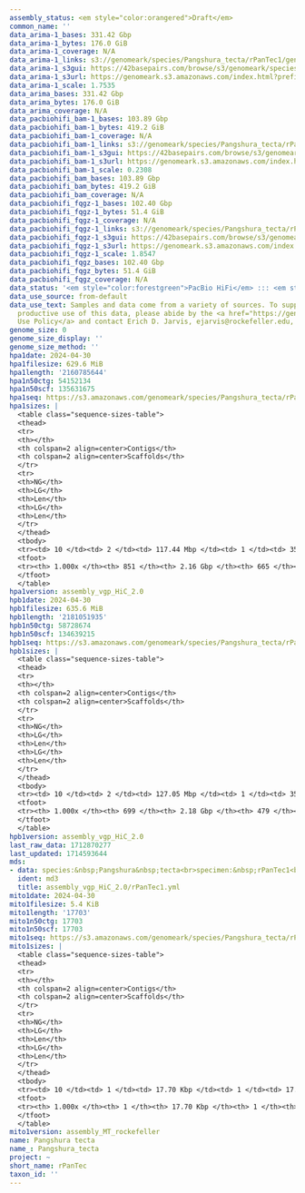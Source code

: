 ```yaml
---
assembly_status: <em style="color:orangered">Draft</em>
common_name: ''
data_arima-1_bases: 331.42 Gbp
data_arima-1_bytes: 176.0 GiB
data_arima-1_coverage: N/A
data_arima-1_links: s3://genomeark/species/Pangshura_tecta/rPanTec1/genomic_data/arima/<br>
data_arima-1_s3gui: https://42basepairs.com/browse/s3/genomeark/species/Pangshura_tecta/rPanTec1/genomic_data/arima/
data_arima-1_s3url: https://genomeark.s3.amazonaws.com/index.html?prefix=species/Pangshura_tecta/rPanTec1/genomic_data/arima/
data_arima-1_scale: 1.7535
data_arima_bases: 331.42 Gbp
data_arima_bytes: 176.0 GiB
data_arima_coverage: N/A
data_pacbiohifi_bam-1_bases: 103.89 Gbp
data_pacbiohifi_bam-1_bytes: 419.2 GiB
data_pacbiohifi_bam-1_coverage: N/A
data_pacbiohifi_bam-1_links: s3://genomeark/species/Pangshura_tecta/rPanTec1/genomic_data/pacbio_hifi/<br>
data_pacbiohifi_bam-1_s3gui: https://42basepairs.com/browse/s3/genomeark/species/Pangshura_tecta/rPanTec1/genomic_data/pacbio_hifi/
data_pacbiohifi_bam-1_s3url: https://genomeark.s3.amazonaws.com/index.html?prefix=species/Pangshura_tecta/rPanTec1/genomic_data/pacbio_hifi/
data_pacbiohifi_bam-1_scale: 0.2308
data_pacbiohifi_bam_bases: 103.89 Gbp
data_pacbiohifi_bam_bytes: 419.2 GiB
data_pacbiohifi_bam_coverage: N/A
data_pacbiohifi_fqgz-1_bases: 102.40 Gbp
data_pacbiohifi_fqgz-1_bytes: 51.4 GiB
data_pacbiohifi_fqgz-1_coverage: N/A
data_pacbiohifi_fqgz-1_links: s3://genomeark/species/Pangshura_tecta/rPanTec1/genomic_data/pacbio_hifi/<br>
data_pacbiohifi_fqgz-1_s3gui: https://42basepairs.com/browse/s3/genomeark/species/Pangshura_tecta/rPanTec1/genomic_data/pacbio_hifi/
data_pacbiohifi_fqgz-1_s3url: https://genomeark.s3.amazonaws.com/index.html?prefix=species/Pangshura_tecta/rPanTec1/genomic_data/pacbio_hifi/
data_pacbiohifi_fqgz-1_scale: 1.8547
data_pacbiohifi_fqgz_bases: 102.40 Gbp
data_pacbiohifi_fqgz_bytes: 51.4 GiB
data_pacbiohifi_fqgz_coverage: N/A
data_status: '<em style="color:forestgreen">PacBio HiFi</em> ::: <em style="color:forestgreen">Arima</em>'
data_use_source: from-default
data_use_text: Samples and data come from a variety of sources. To support fair and
  productive use of this data, please abide by the <a href="https://genome10k.soe.ucsc.edu/data-use-policies/">Data
  Use Policy</a> and contact Erich D. Jarvis, ejarvis@rockefeller.edu, with any questions.
genome_size: 0
genome_size_display: ''
genome_size_method: ''
hpa1date: 2024-04-30
hpa1filesize: 629.6 MiB
hpa1length: '2160785644'
hpa1n50ctg: 54152134
hpa1n50scf: 135631675
hpa1seq: https://s3.amazonaws.com/genomeark/species/Pangshura_tecta/rPanTec1/assembly_vgp_HiC_2.0/rPanTec1.HiC.hap1.20240430.fasta.gz
hpa1sizes: |
  <table class="sequence-sizes-table">
  <thead>
  <tr>
  <th></th>
  <th colspan=2 align=center>Contigs</th>
  <th colspan=2 align=center>Scaffolds</th>
  </tr>
  <tr>
  <th>NG</th>
  <th>LG</th>
  <th>Len</th>
  <th>LG</th>
  <th>Len</th>
  </tr>
  </thead>
  <tbody>
  <tr><td> 10 </td><td> 2 </td><td> 117.44 Mbp </td><td> 1 </td><td> 353.78 Mbp </td></tr><tr><td> 20 </td><td> 4 </td><td> 98.74 Mbp </td><td> 2 </td><td> 283.93 Mbp </td></tr><tr><td> 30 </td><td> 7 </td><td> 70.21 Mbp </td><td> 3 </td><td> 201.05 Mbp </td></tr><tr><td> 40 </td><td> 10 </td><td> 64.56 Mbp </td><td> 4 </td><td> 145.02 Mbp </td></tr><tr style="background-color:#cccccc;"><td> 50 </td><td> 14 </td><td style="background-color:#88ff88;"> 54.15 Mbp </td><td> 5 </td><td style="background-color:#88ff88;"> 135.63 Mbp </td></tr><tr><td> 60 </td><td> 18 </td><td> 42.72 Mbp </td><td> 7 </td><td> 122.13 Mbp </td></tr><tr><td> 70 </td><td> 24 </td><td> 31.20 Mbp </td><td> 9 </td><td> 101.70 Mbp </td></tr><tr><td> 80 </td><td> 35 </td><td> 11.11 Mbp </td><td> 11 </td><td> 73.91 Mbp </td></tr><tr><td> 90 </td><td> 61 </td><td> 4.42 Mbp </td><td> 18 </td><td> 22.89 Mbp </td></tr><tr><td> 100 </td><td> 851 </td><td> 11.64 Kbp </td><td> 665 </td><td> 11.64 Kbp </td></tr></tbody>
  <tfoot>
  <tr><th> 1.000x </th><th> 851 </th><th> 2.16 Gbp </th><th> 665 </th><th> 2.16 Gbp </th></tr>
  </tfoot>
  </table>
hpa1version: assembly_vgp_HiC_2.0
hpb1date: 2024-04-30
hpb1filesize: 635.6 MiB
hpb1length: '2181051935'
hpb1n50ctg: 58728674
hpb1n50scf: 134639215
hpb1seq: https://s3.amazonaws.com/genomeark/species/Pangshura_tecta/rPanTec1/assembly_vgp_HiC_2.0/rPanTec1.HiC.hap2.20240430.fasta.gz
hpb1sizes: |
  <table class="sequence-sizes-table">
  <thead>
  <tr>
  <th></th>
  <th colspan=2 align=center>Contigs</th>
  <th colspan=2 align=center>Scaffolds</th>
  </tr>
  <tr>
  <th>NG</th>
  <th>LG</th>
  <th>Len</th>
  <th>LG</th>
  <th>Len</th>
  </tr>
  </thead>
  <tbody>
  <tr><td> 10 </td><td> 2 </td><td> 127.05 Mbp </td><td> 1 </td><td> 353.38 Mbp </td></tr><tr><td> 20 </td><td> 4 </td><td> 112.88 Mbp </td><td> 2 </td><td> 284.08 Mbp </td></tr><tr><td> 30 </td><td> 6 </td><td> 77.37 Mbp </td><td> 3 </td><td> 202.57 Mbp </td></tr><tr><td> 40 </td><td> 9 </td><td> 69.61 Mbp </td><td> 4 </td><td> 145.06 Mbp </td></tr><tr style="background-color:#cccccc;"><td> 50 </td><td> 12 </td><td style="background-color:#88ff88;"> 58.73 Mbp </td><td> 5 </td><td style="background-color:#88ff88;"> 134.64 Mbp </td></tr><tr><td> 60 </td><td> 17 </td><td> 39.33 Mbp </td><td> 7 </td><td> 122.20 Mbp </td></tr><tr><td> 70 </td><td> 24 </td><td> 27.63 Mbp </td><td> 9 </td><td> 101.81 Mbp </td></tr><tr><td> 80 </td><td> 35 </td><td> 11.21 Mbp </td><td> 12 </td><td> 43.28 Mbp </td></tr><tr><td> 90 </td><td> 62 </td><td> 5.38 Mbp </td><td> 18 </td><td> 22.85 Mbp </td></tr><tr><td> 100 </td><td> 699 </td><td> 13.74 Kbp </td><td> 479 </td><td> 13.74 Kbp </td></tr></tbody>
  <tfoot>
  <tr><th> 1.000x </th><th> 699 </th><th> 2.18 Gbp </th><th> 479 </th><th> 2.18 Gbp </th></tr>
  </tfoot>
  </table>
hpb1version: assembly_vgp_HiC_2.0
last_raw_data: 1712870277
last_updated: 1714593644
mds:
- data: species:&nbsp;Pangshura&nbsp;tecta<br>specimen:&nbsp;rPanTec1<br>projects:&nbsp;<br>&nbsp;&nbsp;-&nbsp;vgp<br>assembled_by_group:&nbsp;Rockefeller<br>data_location:&nbsp;S3<br>release_to:&nbsp;S3<br>combine_for_curation:&nbsp;true<br>hap1:&nbsp;s3://genomeark/species/Pangshura_tecta/rPanTec1/assembly_vgp_HiC_2.0/rPanTec1.HiC.hap1.20240430.fasta.gz<br>hap2:&nbsp;s3://genomeark/species/Pangshura_tecta/rPanTec1/assembly_vgp_HiC_2.0/rPanTec1.HiC.hap2.20240430.fasta.gz<br>pretext_hap1:&nbsp;s3://genomeark/species/Pangshura_tecta/rPanTec1/assembly_vgp_HiC_2.0/evaluation/hap1/pretext/rPanTec1_hap1_s2.pretext<br>pretext_hap2:&nbsp;s3://genomeark/species/Pangshura_tecta/rPanTec1/assembly_vgp_HiC_2.0/evaluation/hap2/pretext/rPanTec1_hap2_s2.pretext<br>kmer_spectra_img:&nbsp;s3://genomeark/species/Pangshura_tecta/rPanTec1/assembly_vgp_HiC_2.0/evaluation/merqury/rPanTec1_png/<br>pacbio_read_dir:&nbsp;s3://genomeark/species/Pangshura_tecta/rPanTec1/genomic_data/pacbio_hifi/<br>pacbio_read_type:&nbsp;hifi<br>hic_read_dir:&nbsp;s3://genomeark/species/Pangshura_tecta/rPanTec1/genomic_data/arima/<br>mito:&nbsp;s3://genomeark/species/Pangshura_tecta/rPanTec1/assembly_MT_rockefeller/rPanTec1.MT.20240430.fasta.gz<br>pipeline:&nbsp;<br>&nbsp;&nbsp;-&nbsp;hifiasm&nbsp;(0.19.8+galaxy0)<br>&nbsp;&nbsp;-&nbsp;yahs&nbsp;(1.2a.2+galaxy1)<br>notes:&nbsp;This&nbsp;was&nbsp;a&nbsp;Hifiasm-HiC&nbsp;assembly&nbsp;of&nbsp;rPanTec1,&nbsp;resulting&nbsp;in&nbsp;two&nbsp;complete&nbsp;haplotypes.&nbsp;HiC&nbsp;scaffolding&nbsp;was&nbsp;performed&nbsp;with&nbsp;YaHS.&nbsp;The&nbsp;HiC&nbsp;prep&nbsp;kit&nbsp;used&nbsp;was&nbsp;Arima&nbsp;library&nbsp;prep.&nbsp;The&nbsp;HiC&nbsp;reads&nbsp;needed&nbsp;to&nbsp;have&nbsp;5&nbsp;bp&nbsp;trimmed&nbsp;from&nbsp;the&nbsp;5'&nbsp;end&nbsp;due&nbsp;to&nbsp;adapter&nbsp;left&nbsp;over&nbsp;from&nbsp;the&nbsp;Arima&nbsp;library&nbsp;prep&nbsp;kit.&nbsp;This&nbsp;is&nbsp;a&nbsp;VGP&nbsp;Phase&nbsp;1&nbsp;species&nbsp;we&nbsp;are&nbsp;submitting&nbsp;for&nbsp;dual&nbsp;curation.<br>
  ident: md3
  title: assembly_vgp_HiC_2.0/rPanTec1.yml
mito1date: 2024-04-30
mito1filesize: 5.4 KiB
mito1length: '17703'
mito1n50ctg: 17703
mito1n50scf: 17703
mito1seq: https://s3.amazonaws.com/genomeark/species/Pangshura_tecta/rPanTec1/assembly_MT_rockefeller/rPanTec1.MT.20240430.fasta.gz
mito1sizes: |
  <table class="sequence-sizes-table">
  <thead>
  <tr>
  <th></th>
  <th colspan=2 align=center>Contigs</th>
  <th colspan=2 align=center>Scaffolds</th>
  </tr>
  <tr>
  <th>NG</th>
  <th>LG</th>
  <th>Len</th>
  <th>LG</th>
  <th>Len</th>
  </tr>
  </thead>
  <tbody>
  <tr><td> 10 </td><td> 1 </td><td> 17.70 Kbp </td><td> 1 </td><td> 17.70 Kbp </td></tr><tr><td> 20 </td><td> 1 </td><td> 17.70 Kbp </td><td> 1 </td><td> 17.70 Kbp </td></tr><tr><td> 30 </td><td> 1 </td><td> 17.70 Kbp </td><td> 1 </td><td> 17.70 Kbp </td></tr><tr><td> 40 </td><td> 1 </td><td> 17.70 Kbp </td><td> 1 </td><td> 17.70 Kbp </td></tr><tr style="background-color:#cccccc;"><td> 50 </td><td> 1 </td><td style="background-color:#ff8888;"> 17.70 Kbp </td><td> 1 </td><td style="background-color:#ff8888;"> 17.70 Kbp </td></tr><tr><td> 60 </td><td> 1 </td><td> 17.70 Kbp </td><td> 1 </td><td> 17.70 Kbp </td></tr><tr><td> 70 </td><td> 1 </td><td> 17.70 Kbp </td><td> 1 </td><td> 17.70 Kbp </td></tr><tr><td> 80 </td><td> 1 </td><td> 17.70 Kbp </td><td> 1 </td><td> 17.70 Kbp </td></tr><tr><td> 90 </td><td> 1 </td><td> 17.70 Kbp </td><td> 1 </td><td> 17.70 Kbp </td></tr><tr><td> 100 </td><td> 1 </td><td> 17.70 Kbp </td><td> 1 </td><td> 17.70 Kbp </td></tr></tbody>
  <tfoot>
  <tr><th> 1.000x </th><th> 1 </th><th> 17.70 Kbp </th><th> 1 </th><th> 17.70 Kbp </th></tr>
  </tfoot>
  </table>
mito1version: assembly_MT_rockefeller
name: Pangshura tecta
name_: Pangshura_tecta
project: ~
short_name: rPanTec
taxon_id: ''
---
```

